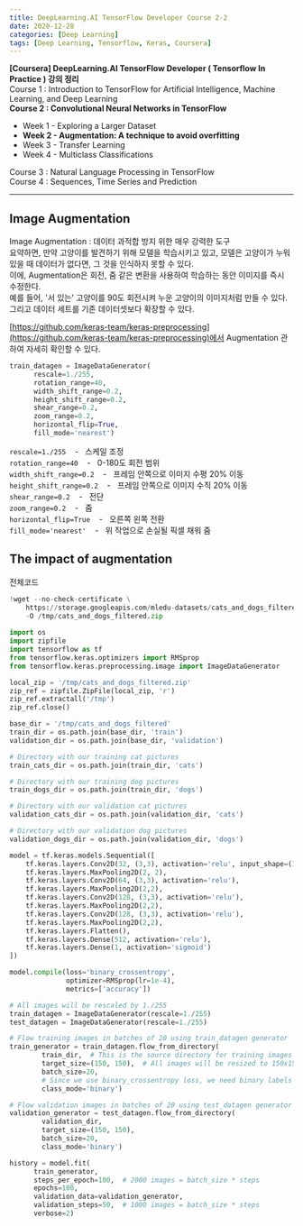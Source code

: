 ```yaml
---
title: DeepLearning.AI TensorFlow Developer Course 2-2
date: 2020-12-28
categories: [Deep Learning]
tags: [Deep Learning, Tensorflow, Keras, Coursera]
---
```


**[Coursera] DeepLearning.AI TensorFlow Developer ( Tensorflow In Practice ) 강의 정리**  
Course 1 : Introduction to TensorFlow for Artificial Intelligence, Machine Learning, and Deep Learning  
**Course 2 : Convolutional Neural Networks in TensorFlow**  
- Week 1 - Exploring a Larger Dataset
- **Week 2 - Augmentation: A technique to avoid overfitting**
- Week 3 - Transfer Learning
- Week 4 - Multiclass Classifications

Course 3 : Natural Language Processing in TensorFlow  
Course 4 : Sequences, Time Series and Prediction

---  

## Image Augmentation

Image Augmentation : 데이터 과적합 방지 위한 매우 강력한 도구  
요약하면, 만약 고양이를 발견하기 위해 모델을 학습시키고 있고, 모델은 고양이가 누워있을 때 데이터가 없다면, 그 것을 인식하지 못할 수 있다.  
이에, Augmentation은 회전, 줌 같은 변환을 사용하여 학습하는 동안 이미지를 즉시 수정한다.  
예를 들어, '서 있는' 고양이를 90도 회전시켜 누운 고양이의 이미지처럼 만들 수 있다.  
그리고 데이터 세트를 기존 데이터셋보다 확장할 수 있다.

[https://github.com/keras-team/keras-preprocessing](https://github.com/keras-team/keras-preprocessing)에서 Augmentation 관하여 자세히 확인할 수 있다.  
```python
train_datagen = ImageDataGenerator(
      rescale=1./255,
      rotation_range=40,
      width_shift_range=0.2,
      height_shift_range=0.2,
      shear_range=0.2,
      zoom_range=0.2,
      horizontal_flip=True,
      fill_mode='nearest')
```
`rescale=1./255` &nbsp;&nbsp; - &nbsp; 스케일 조정  
`rotation_range=40` &nbsp;&nbsp; - &nbsp; 0-180도 회전 범위  
`width_shift_range=0.2` &nbsp;&nbsp; - &nbsp; 프레임 안쪽으로 이미지 수평 20% 이동  
`height_shift_range=0.2` &nbsp;&nbsp; - &nbsp; 프레임 안쪽으로 이미지 수직 20% 이동  
`shear_range=0.2` &nbsp;&nbsp; - &nbsp; 전단  
`zoom_range=0.2` &nbsp;&nbsp; - &nbsp; 줌  
`horizontal_flip=True` &nbsp;&nbsp; - &nbsp; 오른쪽 왼쪽 전환  
`fill_mode='nearest'` &nbsp;&nbsp; - &nbsp; 위 작업으로 손실될 픽셀 채워 줌



## The impact of augmentation
전체코드
```python
!wget --no-check-certificate \
    https://storage.googleapis.com/mledu-datasets/cats_and_dogs_filtered.zip \
    -O /tmp/cats_and_dogs_filtered.zip
  
import os
import zipfile
import tensorflow as tf
from tensorflow.keras.optimizers import RMSprop
from tensorflow.keras.preprocessing.image import ImageDataGenerator

local_zip = '/tmp/cats_and_dogs_filtered.zip'
zip_ref = zipfile.ZipFile(local_zip, 'r')
zip_ref.extractall('/tmp')
zip_ref.close()

base_dir = '/tmp/cats_and_dogs_filtered'
train_dir = os.path.join(base_dir, 'train')
validation_dir = os.path.join(base_dir, 'validation')

# Directory with our training cat pictures
train_cats_dir = os.path.join(train_dir, 'cats')

# Directory with our training dog pictures
train_dogs_dir = os.path.join(train_dir, 'dogs')

# Directory with our validation cat pictures
validation_cats_dir = os.path.join(validation_dir, 'cats')

# Directory with our validation dog pictures
validation_dogs_dir = os.path.join(validation_dir, 'dogs')

model = tf.keras.models.Sequential([
    tf.keras.layers.Conv2D(32, (3,3), activation='relu', input_shape=(150, 150, 3)),
    tf.keras.layers.MaxPooling2D(2, 2),
    tf.keras.layers.Conv2D(64, (3,3), activation='relu'),
    tf.keras.layers.MaxPooling2D(2,2),
    tf.keras.layers.Conv2D(128, (3,3), activation='relu'),
    tf.keras.layers.MaxPooling2D(2,2),
    tf.keras.layers.Conv2D(128, (3,3), activation='relu'),
    tf.keras.layers.MaxPooling2D(2,2),
    tf.keras.layers.Flatten(),
    tf.keras.layers.Dense(512, activation='relu'),
    tf.keras.layers.Dense(1, activation='sigmoid')
])

model.compile(loss='binary_crossentropy',
              optimizer=RMSprop(lr=1e-4),
              metrics=['accuracy'])

# All images will be rescaled by 1./255
train_datagen = ImageDataGenerator(rescale=1./255)
test_datagen = ImageDataGenerator(rescale=1./255)

# Flow training images in batches of 20 using train_datagen generator
train_generator = train_datagen.flow_from_directory(
        train_dir,  # This is the source directory for training images
        target_size=(150, 150),  # All images will be resized to 150x150
        batch_size=20,
        # Since we use binary_crossentropy loss, we need binary labels
        class_mode='binary')

# Flow validation images in batches of 20 using test_datagen generator
validation_generator = test_datagen.flow_from_directory(
        validation_dir,
        target_size=(150, 150),
        batch_size=20,
        class_mode='binary')

history = model.fit(
      train_generator,
      steps_per_epoch=100,  # 2000 images = batch_size * steps
      epochs=100,
      validation_data=validation_generator,
      validation_steps=50,  # 1000 images = batch_size * steps
      verbose=2)
```
